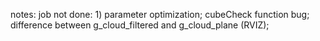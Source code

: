 notes:
job not done:
1)
parameter optimization;
cubeCheck function bug;
difference between g_cloud_filtered and g_cloud_plane (RVIZ);
